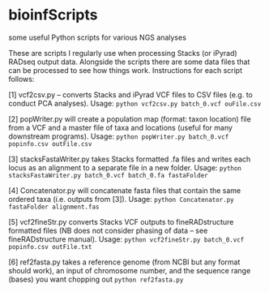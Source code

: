 # bioinfScripts
some useful Python scripts for various NGS analyses

These are scripts I regularly use when processing Stacks (or iPyrad) RADseq output data. Alongside the scripts there are some data files that can be processed to see how things work. Instructions for each script follows:

[1] vcf2csv.py – converts Stacks and iPyrad VCF files to CSV files (e.g. to conduct PCA analyses). 
Usage: `python vcf2csv.py batch_0.vcf ouFile.csv`

[2] popWriter.py will create a population map (format: taxon <tab> location) file from a VCF and a master file of taxa and locations (useful for many downstream programs).
Usage: `python popWriter.py batch_0.vcf popinfo.csv outFile.csv`

[3] stacksFastaWriter.py takes Stacks formatted .fa files and writes each locus as an alignment to a separate file in a new folder.
Usage: `python stacksFastaWriter.py batch_0.vcf batch_0.fa fastaFolder`

[4] Concatenator.py will concatenate fasta files that contain the same ordered taxa (i.e. outputs from [3]).
Usage: `python Concatenator.py fastaFolder alignment.fas`

[5] vcf2fineStr.py converts Stacks VCF outputs to fineRADstructure formatted files (NB does not consider phasing of data – see fineRADstructure manual).
Usage: `python vcf2fineStr.py batch_0.vcf popinfo.csv outFile.txt`

[6] ref2fasta.py takes a reference genome (from NCBI but any format should work), an input of chromosome number, and the sequence range (bases) you want chopping out `python ref2fasta.py`
